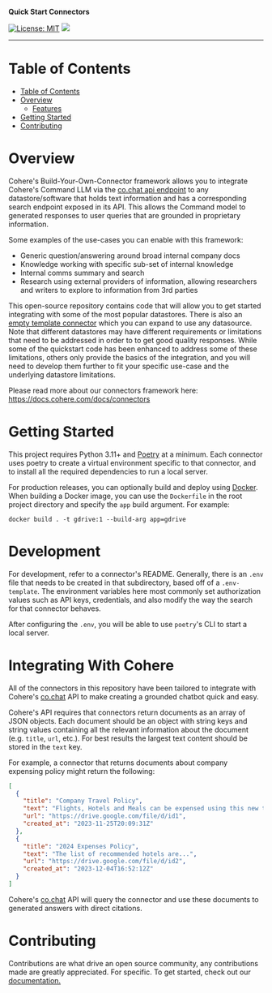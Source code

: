 **Quick Start Connectors**

[![License: MIT](https://img.shields.io/badge/License-MIT-green.svg)](https://opensource.org/licenses/MIT)
![](https://img.shields.io/badge/PRs-Welcome-red)

---

# Table of Contents

- [Table of Contents](#table-of-contents)
- [Overview](#overview)
  - [Features](#features)
- [Getting Started](#getting-started)
- [Contributing](#contributing)

# Overview

Cohere's Build-Your-Own-Connector framework allows you to integrate Cohere's Command LLM via the [co.chat api endpoint](https://docs.cohere.com/reference/chat) to any datastore/software that holds text information and has a corresponding search endpoint exposed in its API. This allows the Command model to generated responses to user queries that are grounded in proprietary information.

Some examples of the use-cases you can enable with this framework:

- Generic question/answering around broad internal company docs
- Knowledge working with specific sub-set of internal knowledge
- Internal comms summary and search
- Research using external providers of information, allowing researchers and writers to explore to information from 3rd parties

This open-source repository contains code that will allow you to get started integrating with some of the most popular datastores. There is also an [empty template connector](https://github.com/cohere-ai/quick-start-connectors/tree/main/_template_) which you can expand to use any datasource. Note that different datastores may have different requirements or limitations that need to be addressed in order to to get good quality responses. While some of the quickstart code has been enhanced to address some of these limitations, others only provide the basics of the integration, and you will need to develop them further to fit your specific use-case and the underlying datastore limitations.

Please read more about our connectors framework here: https://docs.cohere.com/docs/connectors

# Getting Started

This project requires Python 3.11+ and [Poetry](https://python-poetry.org/docs/) at a minimum. Each connector uses poetry to create a virtual environment specific to that connector, and to install all the required dependencies to run a local server.

For production releases, you can optionally build and deploy using [Docker](https://www.docker.com/get-started/). When building a Docker image, you can use the `Dockerfile` in the root project directory and specify the `app` build argument. For example:

```shell
docker build . -t gdrive:1 --build-arg app=gdrive
```

# Development

For development, refer to a connector's README. Generally, there is an `.env` file that needs to be created in that subdirectory, based off of a `.env-template`. The environment variables here most commonly set authorization values such as API keys, credentials, and also modify the way the search for that connector behaves.

After configuring the `.env`, you will be able to use `poetry`'s CLI to start a local server.

# Integrating With Cohere

All of the connectors in this repository have been tailored to integrate with Cohere's [co.chat](https://docs.cohere.com/reference/chat) API to make creating a grounded chatbot quick and easy.

Cohere's API requires that connectors return documents as an array of JSON objects. Each document should be an object with string keys and string values containing all the relevant information about the document (e.g. `title`, `url`, etc.). For best results the largest text content should be stored in the `text` key.

For example, a connector that returns documents about company expensing policy might return the following:

```json
[
  {
    "title": "Company Travel Policy",
    "text": "Flights, Hotels and Meals can be expensed using this new tool...",
    "url": "https://drive.google.com/file/d/id1",
    "created_at": "2023-11-25T20:09:31Z"
  },
  {
    "title": "2024 Expenses Policy",
    "text": "The list of recommended hotels are...",
    "url": "https://drive.google.com/file/d/id2",
    "created_at": "2023-12-04T16:52:12Z"
  }
]
```

Cohere's [co.chat](https://docs.cohere.com/reference/chat) API will query the connector and use these documents to generated answers with direct citations.

# Contributing

Contributions are what drive an open source community, any contributions made are greatly appreciated. For specific. To get started, check out our [documentation.](CONTRIBUTING.md)
